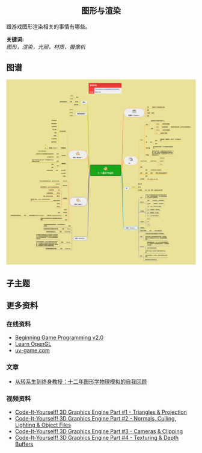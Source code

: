 <h2 align="center">图形与渲染</h2>
<p>
跟游戏图形渲染相关的事情有哪些。
</p>

**关键词:**<br/>
*图形，渲染，光照，材质，摄像机*

## 图谱
![图片加载中...](../exports/2.1.1.图形与渲染.png?raw=true)

## 子主题

## 更多资料
### 在线资料
* [Beginning Game Programming v2.0](https://lazyfoo.net/tutorials/SDL/)
* [Learn OpenGL](https://learnopengl.com/)
* [uv-game.com](https://uv-game.com/intro)
### 文章
* [从转系生到终身教授：十二年图形学物理模拟的自我回顾](https://zhuanlan.zhihu.com/p/560415998)
### 视频资料
* [Code-It-Yourself! 3D Graphics Engine Part #1 - Triangles & Projection](https://www.youtube.com/watch?v=ih20l3pJoeU)
* [Code-It-Yourself! 3D Graphics Engine Part #2 - Normals, Culling, Lighting & Object Files](https://www.youtube.com/watch?v=XgMWc6LumG4)
* [Code-It-Yourself! 3D Graphics Engine Part #3 - Cameras & Clipping](https://www.youtube.com/watch?v=HXSuNxpCzdM)
* [Code-It-Yourself! 3D Graphics Engine Part #4 - Texturing & Depth Buffers](https://www.youtube.com/watch?v=nBzCS-Y0FcY)